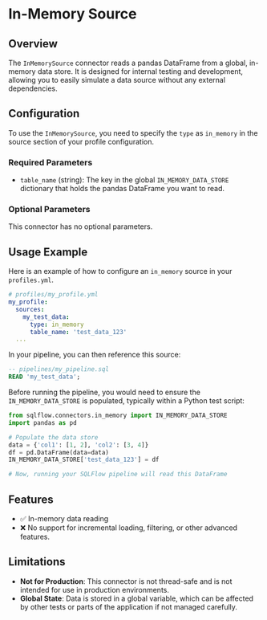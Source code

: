 # In-Memory Source

## Overview
The `InMemorySource` connector reads a pandas DataFrame from a global, in-memory data store. It is designed for internal testing and development, allowing you to easily simulate a data source without any external dependencies.

## Configuration
To use the `InMemorySource`, you need to specify the `type` as `in_memory` in the source section of your profile configuration.

### Required Parameters
- `table_name` (string): The key in the global `IN_MEMORY_DATA_STORE` dictionary that holds the pandas DataFrame you want to read.

### Optional Parameters
This connector has no optional parameters.

## Usage Example
Here is an example of how to configure an `in_memory` source in your `profiles.yml`.

```yaml
# profiles/my_profile.yml
my_profile:
  sources:
    my_test_data:
      type: in_memory
      table_name: 'test_data_123'
  ...
```

In your pipeline, you can then reference this source:

```sql
-- pipelines/my_pipeline.sql
READ 'my_test_data';
```

Before running the pipeline, you would need to ensure the `IN_MEMORY_DATA_STORE` is populated, typically within a Python test script:

```python
from sqlflow.connectors.in_memory import IN_MEMORY_DATA_STORE
import pandas as pd

# Populate the data store
data = {'col1': [1, 2], 'col2': [3, 4]}
df = pd.DataFrame(data=data)
IN_MEMORY_DATA_STORE['test_data_123'] = df

# Now, running your SQLFlow pipeline will read this DataFrame
```

## Features
- ✅ In-memory data reading
- ❌ No support for incremental loading, filtering, or other advanced features.

## Limitations
- **Not for Production**: This connector is not thread-safe and is not intended for use in production environments.
- **Global State**: Data is stored in a global variable, which can be affected by other tests or parts of the application if not managed carefully. 